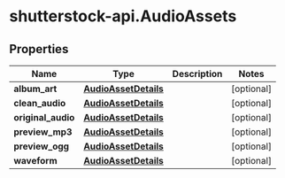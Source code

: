 # shutterstock-api.AudioAssets

## Properties
Name | Type | Description | Notes
------------ | ------------- | ------------- | -------------
**album_art** | [**AudioAssetDetails**](AudioAssetDetails.md) |  | [optional] 
**clean_audio** | [**AudioAssetDetails**](AudioAssetDetails.md) |  | [optional] 
**original_audio** | [**AudioAssetDetails**](AudioAssetDetails.md) |  | [optional] 
**preview_mp3** | [**AudioAssetDetails**](AudioAssetDetails.md) |  | [optional] 
**preview_ogg** | [**AudioAssetDetails**](AudioAssetDetails.md) |  | [optional] 
**waveform** | [**AudioAssetDetails**](AudioAssetDetails.md) |  | [optional] 


